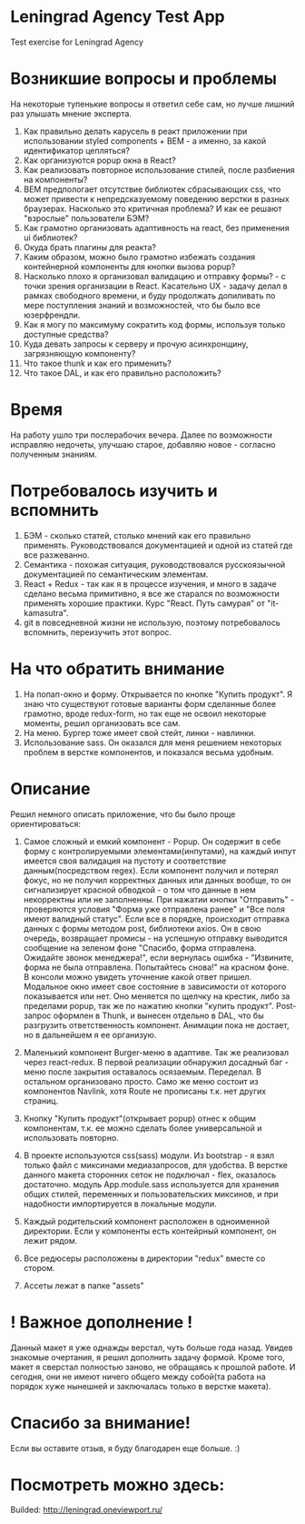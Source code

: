 # Leningrad Agency Test App
Test exercise for Leningrad Agency

# Возникшие вопросы и проблемы

На некоторые тупенькие вопросы я ответил себе сам, но лучше лишний раз улышать мнение эксперта.

1. Как правильно делать карусель в реакт приложении при использовании 
styled components + BEM - а именно, за какой идентификатор цепляться?
2. Как организуются popup окна в React?
3. Как реализовать повторное использование стилей, после разбиения на компоненты?
4. BEM предпологает отсутствие библиотек сбрасывающих css, что может привести к 
непредсказуемому поведению верстки в разных браузерах. Насколько это критичная проблема?
И как ее решают "взрослые" пользователи БЭМ?
5. Как грамотно организовать адаптивность на react, без применения ui библиотек?
6. Окуда брать плагины для реакта? 
7. Каким образом, можно было грамотно избежать создания контейнерной компоненты для 
кнопки вызова popup? 
8. Насколько плохо я организовал валидацию и отправку формы? - с точки зрения организации в React. Касательно UX - задачу делал 
в рамках свободного времени, и буду продолжать допиливать по мере поступления знаний и возможностей, что бы было все юзерфрендли.
9. Как я могу по максимуму сократить код формы, используя только доступные средства?
10. Куда девать запросы к серверу и прочую асинхронщину, загрязняющую компоненту?
11. Что такое thunk и как его применить? 
12. Что такое DAL, и как его правильно расположить?


# Время 

На работу ушло три послерабочих вечера. Далее по возможности исправляю недочеты, улучшаю старое, добавляю новое - согласно полученным
знаниям.

# Потребовалось изучить и вспомнить

1. БЭМ - сколько статей, столько мнений как его правильно применять. Руководствовался документацией и одной из статей где все разжеванно.
2. Семантика - похожая ситуация, руководствовался русскоязычной документацией по семантическим элементам. 
3. React + Redux - так как я в процессе изучения, и много в задаче сделано весьма примитивно, я все же старался по возможности применять
хорошие практики. Курс "React. Путь самурая" от "it-kamasutra".
4. git в повседневной жизни не использую, поэтому потребовалось вспомнить, переизучить этот вопрос.

# На что обратить внимание

1. На попап-окно и форму. Открывается по кнопке "Купить продукт". Я знаю что существуют готовые варианты форм сделанные более грамотно, вроде redux-form, 
но так еще не освоил некоторые моменты, решил организовать все сам.
2. На меню. Бургер тоже имеет свой стейт, линки - навлинки.
3. Использование sass. Он оказался для меня решением некоторых проблем в верстке компонентов, и показался весьма удобным.

# Описание
Решил немного описать приложение, что бы было проще ориентироваться:

1. Самое сложный и емкий компонент - Popup. Он содержит в себе форму с контролируемыми элементами(инпутами), на каждый инпут имеется
своя валидация на пустоту и соответствие данным(посредством regex). Если компонент получил и потерял фокус, но не получил корректных данных или данных вообще, то он сигнализирует красной обводкой - о том что данные в нем некорректны или не заполненны. При нажатии
кнопки "Отправить" - проверяются условия "Форма уже отправлена ранее" и "Все поля имеют валидный статус". Если все в порядке, 
происходит отправка данных с формы методом post, библиотеки axios. Он в свою очередь, возвращает промисы - на успешную отправку 
выводится сообщение на зеленом фоне "Спасибо, форма отправлена. Ожидайте звонок менеджера!", если вернулась ошибка - "Извините, форма не была отправлена. Попытайтесь снова!" на красном фоне. В консоли можно увидеть уточнение какой ответ пришел. Модальное окно имеет свое состояние в зависимости от которого показывается или нет. Оно меняется по щелчку на крестик, либо за пределами popup, так же по нажатию кнопки "купить продукт". Post-запрос оформлен в Thunk, и вынесен отдельно в DAL, что бы разгрузить ответственность компонент. Анимации пока не достает, но в дальнейшем я ее организую.

2. Маленький компонент Burger-меню в адаптиве. Так же реализовал через react-redux. В первой реализации обнаружил досадный баг - меню после закрытия оставалось осязаемым. Переделал. В остальном организовано просто. Само же меню состоит из компонентов Navlink, хотя Route не прописаны т.к. нет других страниц.

3. Кнопку "Купить продукт"(открывает popup) отнес к общим компонентам, т.к. ее можно сделать более универсальной и использовать повторно.

4. В проекте используются css(sass) модули. Из bootstrap - я взял только файл с миксинами медиазапросов, для удобства. В верстке данного макета сторонних сеток не подключал - flex, оказалось достаточно. модуль App.module.sass используется для хранения
общих стилей, переменных и пользовательских миксинов, и при надобности импортируется в локальные модули. 

5. Каждый родительский компонент расположен в одноименной директории. Если у компоненты есть контейрный компонент, он лежит рядом.

6. Все редюсеры расположены в директории "redux" вместе со стором.

7. Ассеты лежат в папке "assets"





# ! Важное дополнение !

Данный макет я уже однажды верстал, чуть больше года назад. Увидев знакомые очертания, я решил дополнить задачу формой. Кроме того,
макет я сверстал полностью заново, не обращаясь к прошлой работе. И сегодня, они не имеют ничего общего между собой(та работа на порядок
хуже нынешней и заключалась только в верстке макета). 


# Спасибо за внимание!
Если вы оставите отзыв, я буду благодарен еще больше. :)

# Посмотреть можно здесь:
Builded: http://leningrad.oneviewport.ru/


